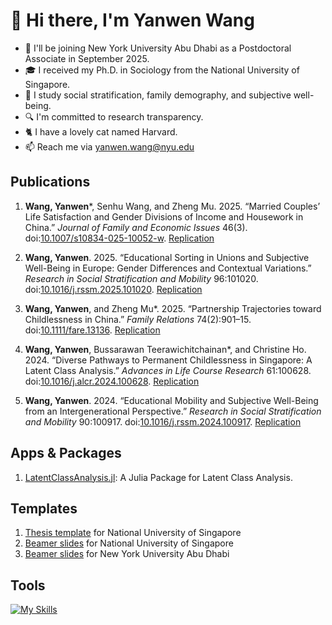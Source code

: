 # 👋 Hi there, I'm Yanwen Wang

- 💼 I'll be joining New York University Abu Dhabi as a Postdoctoral Associate in September 2025.
- 🎓 I received my Ph.D. in Sociology from the National University of Singapore.
- 🔭 I study social stratification, family demography, and subjective well-being.
- 🔍️ I'm committed to research transparency.
- 🐈️ I have a lovely cat named Harvard.
- 📫 Reach me via <yanwen.wang@nyu.edu>

## Publications

1. **Wang, Yanwen**\*, Senhu Wang, and Zheng Mu. 2025. “Married Couples’ Life Satisfaction and Gender Divisions of Income and Housework in China.” *Journal of Family and Economic Issues* 46(3). doi:[10.1007/s10834-025-10052-w](https://doi.org/10.1007/s10834-025-10052-w). [Replication](https://github.com/yanwenwang24/Income-Housework-SWB-China)

2. **Wang, Yanwen**. 2025. “Educational Sorting in Unions and Subjective Well-Being in Europe: Gender Differences and Contextual Variations.” *Research in Social Stratification and Mobility* 96:101020. doi:[10.1016/j.rssm.2025.101020](https://doi.org/10.1016/j.rssm.2025.101020). [Replication](https://github.com/yanwenwang24/Edu-Sorting-SWB-Europe)
3. **Wang, Yanwen**, and Zheng Mu\*. 2025. “Partnership Trajectories toward Childlessness in China.” *Family Relations* 74(2):901–15. doi:[10.1111/fare.13136](https://doi.org/10.1111/fare.13136). [Replication](https://github.com/yanwenwang24/Trajectories-Childlessness-China)
4. **Wang, Yanwen**, Bussarawan Teerawichitchainan\*, and Christine Ho. 2024. “Diverse Pathways to Permanent Childlessness in Singapore: A Latent Class Analysis.” *Advances in Life Course Research* 61:100628. doi:[10.1016/j.alcr.2024.100628](https://doi.org/10.1016/j.alcr.2024.100628). [Replication](https://github.com/yanwenwang24/Pathways-Childlessness-Singapore)
5. **Wang, Yanwen**. 2024. “Educational Mobility and Subjective Well-Being from an Intergenerational Perspective.” *Research in Social Stratification and Mobility* 90:100917. doi:[10.1016/j.rssm.2024.100917](https://doi.org/10.1016/j.rssm.2024.100917). [Replication](https://github.com/yanwenwang24/Edu-Mobility-SWB)

## Apps & Packages

1. [LatentClassAnalysis.jl](https://github.com/yanwenwang24/LatentClassAnalysis.jl): A Julia Package for Latent Class Analysis.

## Templates

1. [Thesis template](https://github.com/yanwenwang24/NUS-Thesis-Latex-Template) for National University of Singapore
2. [Beamer slides](https://github.com/yanwenwang24/NUS-Beamer-Slides) for National University of Singapore
3. [Beamer slides](https://github.com/yanwenwang24/NYUAD-Beamer-Slides) for New York University Abu Dhabi

## Tools

[![My Skills](https://skillicons.dev/icons?i=r,python,julia,vscode,obsidian&theme=dark)](https://skillicons.dev)
